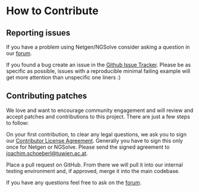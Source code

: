 
# How to Contribute

## Reporting issues

If you have a problem using Netgen/NGSolve consider asking a question in our [forum](https://ngsolve.org/forum).

If you found a bug create an issue in the [Github Issue Tracker](https://github.com/NGSolve/ngsolve/issues). Please be as specific as possible, issues with a reproducible minimal failing example will get more attention than unspecific one liners :)

## Contributing patches

We love and want to encourage community engagement and will review and accept patches and contributions to this project. There are just a few steps to follow:

On your first contribution, to clear any legal questions, we ask you to sign our [Contributor License Agreement](CLA.pdf). Generally you have to sign this only once for Netgen or NGSolve. Please send the signed agreement to <joachim.schoeberl@tuwien.ac.at>.

Place a pull request on GitHub. From there we will pull it into our internal testing environment and, if approved, merge it into the main codebase.

If you have any questions feel free to ask on the [forum](https://ngsolve.org/forum).
